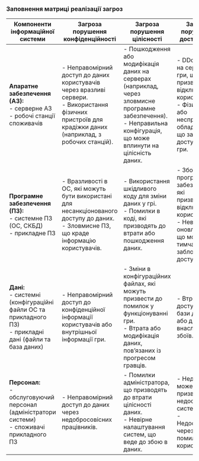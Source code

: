 ### Заповнення матриці реалізації загроз

| Компоненти інформаційної системи | Загроза порушення конфіденційності | Загроза порушення цілісності | Загроза порушення доступності |
|----------------------------------|------------------------------------|------------------------------|-------------------------------|
| **Апаратне забезпечення (АЗ):**<br>- серверне АЗ<br>- робочі станції споживачів | - Неправомірний доступ до даних користувачів через вразливі сервери.<br>- Використання фізичних пристроїв для крадіжки даних (наприклад, з робочих станцій). | - Пошкодження або модифікація даних на серверах (наприклад, через зловмисне програмне забезпечення).<br>- Неправильна конфігурація, що може вплинути на цілісність даних. | - DDoS-атаки на сервери гри, що призводять до відключення користувачів.<br>- Фізичні збої або несправності обладнання, що заважають доступу до гри. |
| **Програмне забезпечення (ПЗ):**<br>- системне ПЗ (ОС, СКБД)<br>- прикладне ПЗ | - Вразливості в ОС, які можуть бути використані для несанкціонованого доступу до даних.<br>- Зловмисне ПЗ, що краде інформацію користувачів. | - Використання шкідливого коду для зміни даних у грі.<br>- Помилки в коді, які призводять до втрати або пошкодження даних. | - Збої в програмному забезпеченні, які призводять до відключення користувачів.<br>- Невдачі в оновленнях, що можуть тимчасово заблокувати доступ до гри. |
| **Дані:**<br>- системні (конфігураційні файли ОС та прикладного ПЗ)<br>- прикладні дані (файли та база даних) | - Неправомірний доступ до конфіденційної інформації користувачів або внутрішньої інформації гри. | - Зміни в конфігураційних файлах, які можуть призвести до помилок у функціонуванні гри.<br>- Втрата або модифікація даних, пов’язаних із прогресом гравців. | - Втрата доступу до бази даних або даних гри внаслідок збоїв. |
| **Персонал:**<br>- обслуговуючий персонал (адміністратори системи)<br>- споживачі прикладного ПЗ | - Неправомірний доступ до даних через недобросовісних працівників.<br> | - Помилки адміністратора, що призводять до втрати цілісності даних.<br>- Невірне налаштування систем, що веде до збою в даних. | - Недбалість може призвести до недоступності системи.<br>- Недоступність через помилки користувача. |
